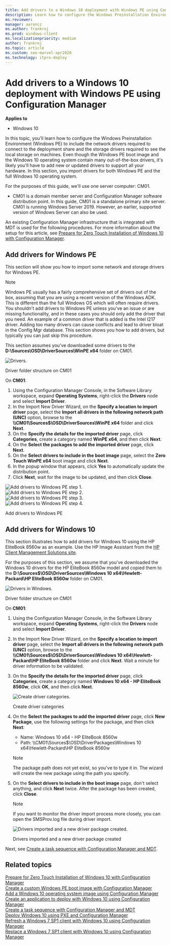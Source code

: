```yaml
---
title: Add drivers to a Windows 10 deployment with Windows PE using Configuration Manager
description: Learn how to configure the Windows Preinstallation Environment (Windows PE) to include required network and storage drivers.
ms.reviewer: 
manager: aaroncz
ms.author: frankroj
ms.prod: windows-client
ms.localizationpriority: medium
author: frankroj
ms.topic: article
ms.custom: seo-marvel-apr2020
ms.technology: itpro-deploy
---
```


# Add drivers to a Windows 10 deployment with Windows PE using Configuration Manager

**Applies to**

- Windows 10

In this topic, you'll learn how to configure the Windows Preinstallation Environment (Windows PE) to include the network drivers required to connect to the deployment share and the storage drivers required to see the local storage on machines. Even though the Windows PE boot image and the Windows 10 operating system contain many out-of-the-box drivers, it's likely you'll have to add new or updated drivers to support all your hardware. In this section, you import drivers for both Windows PE and the full Windows 10 operating system.

For the purposes of this guide, we'll use one server computer: CM01.
- CM01 is a domain member server and Configuration Manager software distribution point. In this guide, CM01 is a standalone primary site server. CM01 is running Windows Server 2019. However, an earlier, supported version of Windows Server can also be used.  

 An existing Configuration Manager infrastructure that is integrated with MDT is used for the following procedures. For more information about the setup for this article, see [Prepare for Zero Touch Installation of Windows 10 with Configuration Manager](prepare-for-zero-touch-installation-of-windows-10-with-configuration-manager.md).

## Add drivers for Windows PE

This section will show you how to import some network and storage drivers for Windows PE. 

>[!NOTE]
>Windows PE usually has a fairly comprehensive set of drivers out of the box, assuming that you are using a recent version of the Windows ADK. This is different than the full Windows OS which will often require drivers. You shouldn't add drivers to Windows PE unless you've an issue or are missing functionality, and in these cases you should only add the driver that you need.  An example of a common driver that is added is the Intel I217 driver. Adding too many drivers can cause conflicts and lead to driver bloat in the Config Mgr database. This section shows you how to add drivers, but typically you can just skip this procedure.

This section assumes you've downloaded some drivers to the **D:\\Sources\\OSD\\DriverSources\\WinPE x64** folder on CM01.

![Drivers.](../images/cm01-drivers.png)

Driver folder structure on CM01

On **CM01**:

1. Using the Configuration Manager Console, in the Software Library workspace, expand **Operating Systems**, right-click the **Drivers** node and select **Import Driver**.
2. In the Import New Driver Wizard, on the **Specify a location to import driver** page, select the **Import all drivers in the following network path (UNC)** option, browse to the **\\\\CM01\\Sources$\\OSD\\DriverSources\\WinPE x64** folder and click **Next**.
3. On the **Specify the details for the imported driver** page, click **Categories**, create a category named **WinPE x64**, and then click **Next**.
4. On the **Select the packages to add the imported driver** page, click **Next**.
5. On the **Select drivers to include in the boot image** page, select the **Zero Touch WinPE x64** boot image and click **Next**.
6. In the popup window that appears, click **Yes** to automatically update the distribution point.
7. Click **Next**, wait for the image to be updated, and then click **Close**.

  ![Add drivers to Windows PE step 1.](../images/fig21-add-drivers1.png)<br>
  ![Add drivers to Windows PE step 2.](../images/fig21-add-drivers2.png)<br>
  ![Add drivers to Windows PE step 3.](../images/fig21-add-drivers3.png)<br>
  ![Add drivers to Windows PE step 4.](../images/fig21-add-drivers4.png)

  Add drivers to Windows PE

## Add drivers for Windows 10

This section illustrates how to add drivers for Windows 10 using the HP EliteBook 8560w as an example. Use the HP Image Assistant from the [HP Client Management Solutions site](https://hp.com/go/clientmanagement).

For the purposes of this section, we assume that you've downloaded the Windows 10 drivers for the HP EliteBook 8560w model and copied them to the **D:\Sources$\OSD\DriverSources\Windows 10 x64\Hewlett-Packard\HP EliteBook 8560w** folder on CM01.

![Drivers in Windows.](../images/cm01-drivers-windows.png)

Driver folder structure on CM01

On **CM01**:

1. Using the Configuration Manager Console, in the Software Library workspace, expand **Operating Systems**, right-click the **Drivers** node and select **Import Driver**.
2. In the Import New Driver Wizard, on the **Specify a location to import driver** page, select the **Import all drivers in the following network path (UNC)** option, browse to the **\\\\CM01\\Sources$\\OSD\\DriverSources\\Windows 10 x64\\Hewlett-Packard\\HP EliteBook 8560w** folder and click **Next**. Wait a minute for driver information to be validated.
3. On the **Specify the details for the imported driver** page, click **Categories**, create a category named **Windows 10 x64 - HP EliteBook 8560w**, click **OK**, and then click **Next**.

    ![Create driver categories.](../images/fig22-createcategories.png "Create driver categories")

    Create driver categories


4. On the **Select the packages to add the imported driver** page, click **New Package**, use the following settings for the package, and then click **Next**:

    * Name: Windows 10 x64 - HP EliteBook 8560w
    * Path: \\\\CM01\\Sources$\\OSD\\DriverPackages\\Windows 10 x64\\Hewlett-Packard\\HP EliteBook 8560w

    >[!NOTE]
    >The package path does not yet exist, so you've to type it in. The wizard will create the new package using the path you specify.

5.  On the **Select drivers to include in the boot image** page, don't select anything, and click **Next** twice. After the package has been created, click **Close**.

    >[!NOTE]
    >If you want to monitor the driver import process more closely, you can open the SMSProv.log file during driver import.
  
    ![Drivers imported and a new driver package created.](../images/cm01-drivers-packages.png "Drivers imported and a new driver package created")
  
    Drivers imported and a new driver package created

Next, see [Create a task sequence with Configuration Manager and MDT](create-a-task-sequence-with-configuration-manager-and-mdt.md).

## Related topics

[Prepare for Zero Touch Installation of Windows 10 with Configuration Manager](prepare-for-zero-touch-installation-of-windows-10-with-configuration-manager.md)<br>
[Create a custom Windows PE boot image with Configuration Manager](create-a-custom-windows-pe-boot-image-with-configuration-manager.md)<br>
[Add a Windows 10 operating system image using Configuration Manager](add-a-windows-10-operating-system-image-using-configuration-manager.md)<br>
[Create an application to deploy with Windows 10 using Configuration Manager](create-an-application-to-deploy-with-windows-10-using-configuration-manager.md)<br>
[Create a task sequence with Configuration Manager and MDT](./create-a-task-sequence-with-configuration-manager-and-mdt.md)<br>
[Deploy Windows 10 using PXE and Configuration Manager](deploy-windows-10-using-pxe-and-configuration-manager.md)<br>
[Refresh a Windows 7 SP1 client with Windows 10 using Configuration Manager](refresh-a-windows-7-client-with-windows-10-using-configuration-manager.md)<br>
[Replace a Windows 7 SP1 client with Windows 10 using Configuration Manager](replace-a-windows-7-client-with-windows-10-using-configuration-manager.md)<br>
